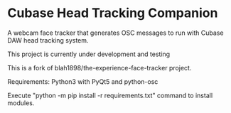 Cubase Head Tracking Companion
=============================

A webcam face tracker that generates OSC messages to run with Cubase DAW head tracking system.

This project is currently under development and testing

This is a fork of blah1898/the-experience-face-tracker project.



Requirements: Python3 with PyQt5 and python-osc

Execute "python -m pip install -r requirements.txt" command to install modules.
